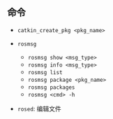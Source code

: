 ## 命令

- `catkin_create_pkg <pkg_name>`
- `rosmsg`
    - `rosmsg show <msg_type>`
    - `rosmsg info <msg_type>`
    - `rosmsg list`
    - `rosmsg package <pkg_name>`
    - `rosmsg packages`
    - `rosmsg <cmd> -h`

- `rosed`: 编辑文件
